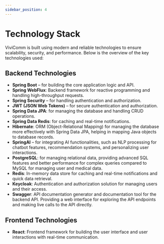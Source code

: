 ```yaml
---
sidebar_position: 4
---
```

# Technology Stack

ViviComm is built using modern and reliable technologies to ensure scalability, security, and performance. Below is the overview of the key technologies used:

## Backend Technologies
- **Spring Boot** – for building the core application logic and API.
- **Spring WebFlux**: Backend framework for reactive programming and handling high-throughput requests.
- **Spring Security** – for handling authentication and authorization.
- **JWT (JSON Web Tokens)** – for secure authentication and authorization.
- **Spring Data JPA**: for managing the database and handling CRUD operations.
- **Spring Data Redis**: for caching and real-time notifications.
- **Hibernate**: ORM (Object-Relational Mapping) for managing the database more effectively with Spring Data JPA, helping in mapping Java objects to database records.
- **SpringAI** – for integrating AI functionalities, such as NLP processing for chatbot features, recommendation systems, and personalizing user interactions. 
- **PostgreSQL**: for managing relational data, providing advanced SQL features and better performance for complex queries compared to MySQL for managing user and medical data.
- **Redis**: In-memory data store for caching and real-time notifications and quick data retrieval.
- **Keycloak**: Authentication and authorization solution for managing users and their access.
- **Swagger**: API documentation generator and documentation tool for the backend API. Providing a web interface for exploring the API endpoints and making live calls to the API directly.


## Frontend Technologies
- **React**: Frontend framework for building the user interface and user interactions with real-time communication.





